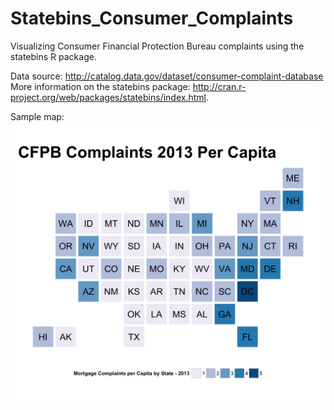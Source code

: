 # Statebins_Consumer_Complaints
Visualizing Consumer Financial Protection Bureau complaints using the statebins R package. 

Data source: http://catalog.data.gov/dataset/consumer-complaint-database
More information on the statebins package: http://cran.r-project.org/web/packages/statebins/index.html.

Sample map: 
![](https://github.com/etachov/Statebins_Consumer_Complaints/blob/master/mortgage_bins.png)
